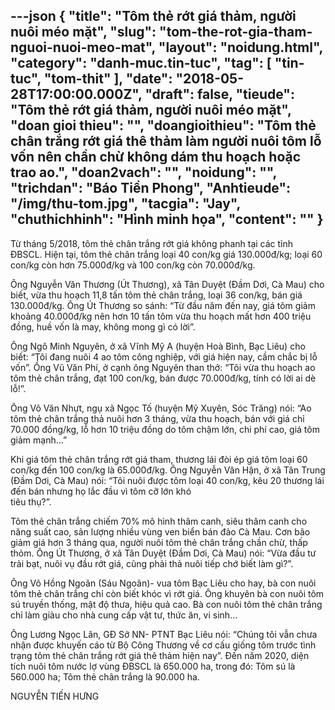 ---json
{
    "title": "Tôm thẻ rớt giá thảm, người nuôi méo mặt",
    "slug": "tom-the-rot-gia-tham-nguoi-nuoi-meo-mat",
    "layout": "noidung.html",
    "category": "danh-muc.tin-tuc",
    "tag": [
        "tin-tuc",
        "tom-thit"
    ],
    "date": "2018-05-28T17:00:00.000Z",
    "draft": false,
    "tieude": "Tôm thẻ rớt giá thảm, người nuôi méo mặt",
    "doan gioi thieu": "",
    "doangioithieu": "Tôm thẻ chân trắng rớt giá thê thảm làm người nuôi tôm lỗ vốn nên chần chừ không dám thu hoạch hoặc trao ao.",
    "doan2vach": "",
    "noidung": "",
    "trichdan": "Báo Tiền Phong",
    "Anhtieude": "/img/thu-tom.jpg",
    "tacgia": "Jay",
    "chuthichhinh": "Hình minh họa",
    "__content__": ""
}
---
<p><span style="font-size:14px">Từ th&aacute;ng 5/2018, t&ocirc;m thẻ ch&acirc;n trắng rớt gi&aacute; kh&ocirc;ng phanh tại c&aacute;c tỉnh ĐBSCL. Hiện tại, t&ocirc;m thẻ ch&acirc;n trắng loại 40 con/kg gi&aacute; 130.000đ/kg; loại 60 con/kg c&ograve;n hơn 75.000đ/kg v&agrave; 100 con/kg c&ograve;n 70.000đ/kg.</span></p>

<p><span style="font-size:14px">&Ocirc;ng Nguyễn Văn Thương (&Uacute;t Thương), x&atilde; T&acirc;n Duyệt (Đầm Dơi, C&agrave; Mau) cho biết, vừa thu hoạch 11,8 tấn t&ocirc;m thẻ ch&acirc;n trắng, loại 36 con/kg, b&aacute;n gi&aacute; 130.000đ/kg. &Ocirc;ng &Uacute;t Thương so s&aacute;nh: &ldquo;Từ đầu năm đến nay, gi&aacute; t&ocirc;m giảm khoảng 40.000đ/kg n&ecirc;n hơn 10 tấn t&ocirc;m vừa thu hoạch mất hơn 400 triệu đồng, huề vốn l&agrave; may, kh&ocirc;ng mong g&igrave; c&oacute; lời&rdquo;.</span></p>

<p><span style="font-size:14px">&Ocirc;ng Ng&ocirc; Minh Nguy&ecirc;n, ở x&atilde; Vĩnh Mỹ A (huyện Ho&agrave; B&igrave;nh, Bạc Li&ecirc;u) cho biết: &ldquo;T&ocirc;i đang nu&ocirc;i 4 ao t&ocirc;m c&ocirc;ng nghiệp, với gi&aacute; hiện nay, cầm chắc bị lỗ vốn&rdquo;. Ồng Vũ Văn Ph&iacute;, ở cạnh &ocirc;ng Nguy&ecirc;n than thở: &ldquo;T&ocirc;i vừa thu hoạch ao t&ocirc;m thẻ ch&acirc;n trắng, đạt 100 con/kg, b&aacute;n được 70.000đ/kg, t&iacute;nh c&oacute; lời ai d&egrave; lỗ!&rdquo;.</span></p>

<p><span style="font-size:14px">&Ocirc;ng V&otilde; Văn Nhựt, ngụ x&atilde; Ngọc Tố (huyện Mỹ Xuy&ecirc;n, S&oacute;c Trăng) n&oacute;i: &ldquo;Ao t&ocirc;m thẻ ch&acirc;n trắng thả nu&ocirc;i hơn 3 th&aacute;ng, vừa thu hoạch, b&aacute;n với gi&aacute; chỉ 70.000 đồng/kg, lỗ hơn 10 triệu đồng do t&ocirc;m chậm lớn, chi ph&iacute; cao, gi&aacute; t&ocirc;m giảm mạnh&hellip;&rdquo;</span></p>

<p><span style="font-size:14px">Khi gi&aacute; t&ocirc;m thẻ ch&acirc;n trắng rớt gi&aacute; tham, thương l&aacute;i đ&ograve;i &eacute;p gi&aacute; t&ocirc;m loại 60 con/kg đến 100 con/kg l&agrave; 65.000đ/kg. &Ocirc;ng Nguyễn Văn Hận, ở x&atilde; T&acirc;n Trung (Đầm Dơi, C&agrave; Mau) n&oacute;i: &ldquo;T&ocirc;i nu&ocirc;i được t&ocirc;m loại 40 con/kg, k&ecirc;u 20 thương l&aacute;i đến b&aacute;n nhưng họ lắc đầu v&igrave; t&ocirc;m cỡ lớn kh&oacute;&nbsp;<br />
ti&ecirc;u thụ?&rdquo;.</span></p>

<p><span style="font-size:14px">T&ocirc;m thẻ ch&acirc;n trắng chiếm 70% m&ocirc; h&igrave;nh th&acirc;m canh, si&ecirc;u th&acirc;m canh cho năng suất cao, sản lượng nhiều v&ugrave;ng ven biển b&aacute;n đảo C&agrave; Mau. Cơn b&atilde;o giảm gi&aacute; hơn 3 th&aacute;ng qua, người nu&ocirc;i t&ocirc;m thẻ ch&acirc;n trắng chần chừ, thấp thỏm. &Ocirc;ng &Uacute;t Thương, ở x&atilde; T&acirc;n Duyệt (Đầm Dơi, C&agrave; Mau) n&oacute;i: &ldquo;Vừa đầu tư trải bạt, nu&ocirc;i vụ đầu rớt gi&aacute;, cũng phải thả nu&ocirc;i tiếp chớ biết l&agrave;m g&igrave;?&rdquo;.</span></p>

<p><span style="font-size:14px">&Ocirc;ng V&otilde; Hồng Ngo&atilde;n (S&aacute;u Ngo&atilde;n)- vua t&ocirc;m Bạc Li&ecirc;u cho hay, b&agrave; con nu&ocirc;i t&ocirc;m thẻ ch&acirc;n trắng chỉ c&ograve;n biết kh&oacute;c v&igrave; rớt gi&aacute;. &Ocirc;ng khuy&ecirc;n b&agrave; con nu&ocirc;i t&ocirc;m s&uacute; truyền thống, mật độ thưa, hiệu quả cao. B&agrave; con nu&ocirc;i t&ocirc;m thẻ ch&acirc;n trắng chỉ l&agrave;m gi&agrave;u cho nh&agrave; cung cấp vật tư, thức ăn, vi sinh&hellip;</span></p>

<p><span style="font-size:14px">&Ocirc;ng Lương Ngọc L&acirc;n, GĐ Sở NN- PTNT Bạc Li&ecirc;u n&oacute;i: &ldquo;Ch&uacute;ng t&ocirc;i vẫn chưa nhận được khuyến c&aacute;o từ Bộ C&ocirc;ng Thương về cơ cấu giống t&ocirc;m trước t&igrave;nh trạng t&ocirc;m thẻ ch&acirc;n trắng rớt gi&aacute; th&ecirc; thảm hiện nay&rdquo;. Đến năm 2020, diện t&iacute;ch nu&ocirc;i t&ocirc;m nước lợ v&ugrave;ng ĐBSCL l&agrave; 650.000 ha, trong đ&oacute;: T&ocirc;m s&uacute; l&agrave; 560.000 ha; T&ocirc;m thẻ ch&acirc;n trắng l&agrave; 90.000 ha.&nbsp;</span></p>

<p><span style="font-size:14px">NGUYỄN TIẾN HƯNG</span></p>

